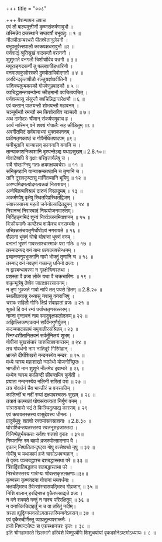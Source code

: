 +++
title = "००८"

+++
वैशम्पायन उवाच  
एवं तौ बाल्यमुत्तीर्णौ कृष्णसंकर्षणावुभौ ।  
तस्मिन्नेव व्रजस्थाने सप्तवर्षौ बभूवतुः ॥ १ ॥  
नीलपीताम्बरधरौ पीतश्वेतानुलेपनौ ।  
बभूवतुर्वत्सपालौ काकपक्षधरावुभौ ॥२ ॥  
पर्णवाद्यं श्रुतिसुखं वादयन्तौ वराननौ ।  
शुशुभाते वनगतौ त्रिशीर्षाविव पन्नगौ ॥ ३॥  
मयूराङ्गदकर्णौ तु पल्लवापीडधारिणौ ।  
वनमालाकुलोरस्कौ द्रुमपोताविवोद्गतौ ॥ ४ ॥  
अरविन्दकृतापीडौ रज्जुयज्ञोपवीतिनौ ।  
सशिक्यतुम्बकरकौ गोपवेणुप्रवादकौ ॥ ५ ॥  
क्वचिद्धसन्तावन्योन्यं क्रीडमानौ क्वचित्क्वचित् ।  
पर्णशय्यासु संसुप्तौ क्वचिन्निद्रान्तरेक्षणौ ॥ ६ ॥  
एवं वत्सान् पालयन्तौ शोभयन्तौ महावनम् ।  
चञ्चूर्यन्तौ रमन्तौ स्म किशोराविव चञ्चलौ ॥ ७॥  
अथ दामोदरः श्रीमान् संकर्षणमुवाच ह ।  
आर्य नास्मिन् वने शक्यं गोपालैः सह क्रीडितुम् ॥८॥  
अवगीतमिदं सर्वमावाभ्यां भुक्तकाननम् ।  
प्रक्षीणतृणकाष्ठं च गोपैर्मथितपादपम् ॥९॥  
घनीभूतानि यान्यासन् काननानि वनानि च ।  
तान्याकाशनिकाशानि दृश्यन्तेऽद्य यथाऽसुखम्॥ 2.8.१०॥  
गोवाटेष्वपि ये वृक्षाः परिवृत्तार्गलेषु च ।  
सर्वे गोष्ठाग्निषु गताः क्षयमक्षयवर्चसः ॥ ११ ॥  
संनिकृष्टानि यान्यासन्काष्ठानि च तृणानि च ।  
तानि दूरावकृष्टासु मार्गितव्यानि भूमिषु ॥ १२ ॥  
अरण्यमिदमल्पोदमल्पकक्षं निराश्रयम्।  
अन्वेषितव्यविश्रामं दारुणं विरलद्रुमम् ॥ १३ ॥  
अकर्मण्येषु वृक्षेषु स्थितविप्रस्थितद्विजम् ।  
संवासस्यास्य महतो जनेनोत्सादितद्रुमम् ॥ १४ ॥  
निरानन्दं निरास्वादं निष्प्रयोजनमारुतम्।  
निर्विहङ्गमिदं शून्यं निर्व्यञ्जनमिवाशनम् ॥ १५ ॥  
विक्रीयमाणैः काष्ठैश्च शाकैश्च वनसम्भवैः ।  
उच्छिन्नसंचयतृणैर्घोषोऽयं नगरायते ॥ १६ ॥  
शैलानां भूषणं घोषो घोषाणां भूषणं वनम् ।  
वनानां भूषणं गावस्ताश्चास्माकं परा गतिः ॥ १७ ॥  
तस्मादन्यद् वनं यामः प्रत्यग्रयवसेन्धनम् ।  
इच्छन्त्यनुपभुक्तानि गावो भोक्तुं तृणानि च ॥ १८ ॥  
तस्माद् वनं नवतृणं गच्छन्तु धनिनो व्रजाः ।  
न द्वारबन्धावरणा न गृहक्षेत्रिणस्तथा ।  
प्रशस्ता वै व्रजा लोके यथा वै चक्रचारिणः ॥ १९ ॥  
शकृन्मूत्रेषु तेष्वेव जातक्षाररसायनम्।  
न तृणं भुञ्जते गावो नापि तत् पयसे हितम् ॥ 2.8.२० ॥  
स्थलीप्रायासु रथ्यासु नवासु वनराजिषु ।  
चरावः सहितौ गोभिः क्षिप्रं संवाह्यतां व्रजः ॥ २१ ॥  
श्रूयते हि वनं रम्यं पर्याप्ततृणसंस्तरम्।  
नाम्ना वृन्दावनं नाम स्वादुवृक्षफलोदकम्॥ २२ ॥  
अझिल्लिकण्टकवनं सर्वैर्वनगुणैर्युतम्।  
कदम्बपादपप्रायं यमुनातीरसंश्रितम्॥ २३ ॥  
स्निग्धशीतानिलवनं सर्वर्तुनिलयं शुभम् ।  
गोपीनां सुखसंचारं चारुचित्रवनान्तरम् ॥ २४ ॥  
तत्र गोवर्धनो नाम नातिदूरे गिरिर्महान् ।  
भ्राजते दीर्घशिखरो नन्दनस्येव मन्दरः ॥ २५ ॥  
मध्ये चास्य महाशाखो न्यग्रोधो योजनोच्छ्रितः ।  
भाण्डीरो नाम शुशुभे नीलमेघ इवाम्बरे ॥ २६ ॥  
मध्येन चास्य कालिन्दी सीमन्तमिव कुर्वती ।  
प्रयाता नन्दनस्येव नलिनी सरितां वरा ॥ २७ ॥  
तत्र गोवर्धनं चैव भाण्डीरं च वनस्पतिम् ।  
कालिन्दीं च नदीं रम्यां द्रक्ष्यावश्चरतः सुखम् ॥ २८ ॥  
तत्रायं कल्प्यतां घोषस्त्यज्यतां निर्गुणं वनम् ।  
संत्रासयावो भद्रं ते किञ्चिदुत्पाद्य कारणम् ॥ २९  
एवं कथयतस्तस्य वासुदेवस्य धीमतः ।  
प्रादुर्बभूवुः शतशो रक्तमांसवसाशनाः ॥ 2.8.३० ॥  
घोराश्चिन्तयतस्तस्य स्वतनूरुहजास्तदा ।  
विनिष्पेतुर्भयकराः सर्वशः शतशो वृकाः ॥ ३१॥  
निष्पतन्ति स्म बहवो व्रजस्योत्सादनाय वै ।  
वृकान् निष्पतितान्दृष्ट्वा गोषु वत्सेष्वथो नृषु ॥ ३२ ॥  
गोपीषु च यथाकामं व्रजे त्रासोऽभवन्महान् ।  
ते वृकाः पञ्चबद्धाश्च दशबद्धास्तथा परे ॥ ३३ ॥  
त्रिंशद्विंशतिबद्धाश्च शतबद्धास्तथा परे ।  
निश्चेरुस्तस्य गात्रेभ्यः श्रीवत्सकृतलक्षणाः॥३४॥  
कृष्णस्य कृष्णवदना गोपानां भयवर्धनाः ।  
भक्षयद्भिश्च तैर्वत्सांस्त्रासयद्भिश्च गोव्रजान् ॥ ३५ ॥  
निशि बालान् हरद्भिश्च वृकैरुत्साद्यते व्रजः ।  
न वने शक्यते गन्तुं न गाश्च परिरक्षितुम् ॥ ३६ ॥  
न वनात्किंचिदाहर्तुं न च वा तरितुं नदीम्।  
त्रस्ता ह्युद्विग्नमनसोऽगतास्तस्मिन्वनेऽवसन्॥ ३७ ॥  
एवं वृकैरुदीर्णैस्तु व्याघ्रतुल्यपराक्रमैः ।  
व्रजो निष्पन्दचेष्टः स एकस्थानचरः कृतः ॥ ३८ ॥  
इति श्रीमहाभारते खिलभागे हरिवंशे विष्णुपर्वणि शिशुचर्यायां वृकदर्शनेऽष्टमोऽध्यायः ॥ ८ ॥